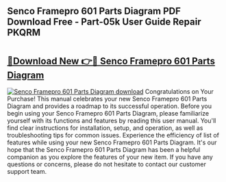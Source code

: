 ## Senco Framepro 601 Parts Diagram PDF Download Free - Part-05k User Guide Repair PKQRM

# <h2><a href="http://dftl1mn.blite.top/?on=Senco+Framepro+601+Parts+Diagram">🔗Download New 👉🔴 Senco Framepro 601 Parts Diagram</a></h2>

[![Senco Framepro 601 Parts Diagram download](https://i.imgur.com/lujVjoI.png)](http://dftl1mn.blite.top/?on=Senco+Framepro+601+Parts+Diagram)
Congratulations on Your Purchase! This manual celebrates your new Senco Framepro 601 Parts Diagram and provides a roadmap to its successful operation. Before you begin using your Senco Framepro 601 Parts Diagram, please familiarize yourself with its functions and features by reading this user manual. You'll find clear instructions for installation, setup, and operation, as well as troubleshooting tips for common issues. Experience the efficiency of list of features while using your new Senco Framepro 601 Parts Diagram. It's our hope that the Senco Framepro 601 Parts Diagram has been a helpful companion as you explore the features of your new item. If you have any questions or concerns, please do not hesitate to contact our customer support team.

